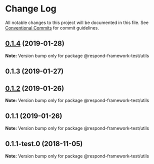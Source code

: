 # Change Log

All notable changes to this project will be documented in this file.
See [Conventional Commits](https://conventionalcommits.org) for commit guidelines.

## [0.1.4](https://github.com/respond-framework/rudy/compare/v0.1.4-alpha.4...v0.1.4) (2019-01-28)

**Note:** Version bump only for package @respond-framework-test/utils





## 0.1.3 (2019-01-27)
## [0.1.2](https://github.com/respond-framework/rudy/compare/@respond-framework-test/utils@0.1.1...@respond-framework-test/utils@0.1.2) (2019-01-26)

**Note:** Version bump only for package @respond-framework-test/utils





## 0.1.1 (2019-01-26)

**Note:** Version bump only for package @respond-framework-test/utils





## 0.1.1-test.0 (2018-11-05)

**Note:** Version bump only for package @respond-framework-test/utils
